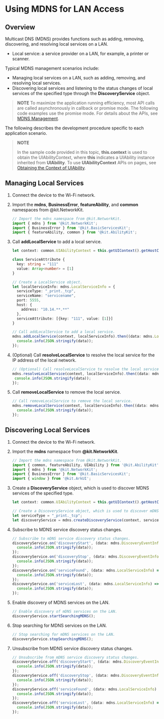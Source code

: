 # Using MDNS for LAN Access
<!--Kit: Network Kit-->
<!--Subsystem: Communication-->
<!--Owner: @wmyao_mm-->
<!--Designer: @guo-min_net-->
<!--Tester: @tongxilin-->
<!--Adviser: @zhang_yixin13-->

## Overview

Multicast DNS (MDNS) provides functions such as adding, removing, discovering, and resolving local services on a LAN.
- Local service: a service provider on a LAN, for example, a printer or scanner.

Typical MDNS management scenarios include:

- Managing local services on a LAN, such as adding, removing, and resolving local services.
- Discovering local services and listening to the status changes of local services of the specified type through the **DiscoveryService** object.

> **NOTE**
> To maximize the application running efficiency, most API calls are called asynchronously in callback or promise mode. The following code examples use the promise mode. For details about the APIs, see [MDNS Management](../reference/apis-network-kit/js-apis-net-mdns.md).

The following describes the development procedure specific to each application scenario.

>**NOTE**
>
>In the sample code provided in this topic, **this.context** is used to obtain the UIAbilityContext, where **this** indicates a UIAbility instance inherited from **UIAbility**. To use **UIAbilityContext** APIs on pages, see [Obtaining the Context of UIAbility](../application-models/uiability-usage.md#obtaining-the-context-of-uiability).

## Managing Local Services

1. Connect the device to the Wi-Fi network.
2. Import the **mdns**, **BusinessError**, **featureAbility**, and **common** namespaces from @kit.NetworkKit.

    ```ts
    // Import the mdns namespace from @kit.NetworkKit.
    import { mdns } from '@kit.NetworkKit';
    import { BusinessError } from '@kit.BasicServicesKit';
    import { featureAbility, common } from '@kit.AbilityKit';
    ```

3. Call **addLocalService** to add a local service.

    <!--code_no_check-->
    ```ts
    let context: common.UIAbilityContext = this.getUIContext().getHostContext() as common.UIAbilityContext;

    class ServiceAttribute {
      key: string = "111"
      value: Array<number> = [1]
    }

    // Create a LocalService object.
    let localServiceInfo: mdns.LocalServiceInfo = {
      serviceType: "_print._tcp",
      serviceName: "servicename",
      port: 5555,
      host: {
        address: "10.14.**.**"
      },
      serviceAttribute: [{key: "111", value: [1]}]
    }

    // Call addLocalService to add a local service.
    mdns.addLocalService(context, localServiceInfo).then((data: mdns.LocalServiceInfo) => {
      console.info(JSON.stringify(data));
    });
    ```

4. (Optional) Call **resolveLocalService** to resolve the local service for the IP address of the local network.
   
     ```ts
    // (Optional) Call resolveLocalService to resolve the local service.
    mdns.resolveLocalService(context, localServiceInfo).then((data: mdns.LocalServiceInfo) => {
      console.info(JSON.stringify(data));
    });
    ```

5. Call **removeLocalService** to remove the local service.
   
    ```ts
    // Call removeLocalService to remove the local service.
    mdns.removeLocalService(context, localServiceInfo).then((data: mdns.LocalServiceInfo) => {
      console.info(JSON.stringify(data));
    });
    ```

## Discovering Local Services

1. Connect the device to the Wi-Fi network.
2. Import the **mdns** namespace from **@kit.NetworkKit**.

    ```ts
    // Import the mdns namespace from @kit.NetworkKit.
    import { common, featureAbility, UIAbility } from '@kit.AbilityKit';
    import { mdns } from '@kit.NetworkKit';
    import { BusinessError } from '@kit.BasicServicesKit';
    import { window } from '@kit.ArkUI';
    ```

3. Create a **DiscoveryService** object, which is used to discover MDNS services of the specified type.

    <!--code_no_check-->
    ```ts
   let context: common.UIAbilityContext = this.getUIContext().getHostContext() as common.UIAbilityContext;

    // Create a DiscoveryService object, which is used to discover mDNS services of the specified type.
    let serviceType = "_print._tcp";
    let discoveryService = mdns.createDiscoveryService(context, serviceType);
    ```
  
4. Subscribe to MDNS service discovery status changes.

    ```ts
    // Subscribe to mDNS service discovery status changes.
    discoveryService.on('discoveryStart', (data: mdns.DiscoveryEventInfo) => {
      console.info(JSON.stringify(data));
    });
    discoveryService.on('discoveryStop', (data: mdns.DiscoveryEventInfo) => {
      console.info(JSON.stringify(data));
    });
    discoveryService.on('serviceFound', (data: mdns.LocalServiceInfo) => {
      console.info(JSON.stringify(data));
    });
    discoveryService.on('serviceLost', (data: mdns.LocalServiceInfo) => {
      console.info(JSON.stringify(data));
    });
    ```

5. Enable discovery of MDNS services on the LAN.

    ```ts
    // Enable discovery of mDNS services on the LAN.
    discoveryService.startSearchingMDNS();
    ```

6. Stop searching for MDNS services on the LAN.

    ```ts
    // Stop searching for mDNS services on the LAN.
    discoveryService.stopSearchingMDNS();
    ```

7. Unsubscribe from MDNS service discovery status changes.

    ```ts
    // Unsubscribe from mDNS service discovery status changes.
    discoveryService.off('discoveryStart', (data: mdns.DiscoveryEventInfo) => {
      console.info(JSON.stringify(data));
    });
    discoveryService.off('discoveryStop', (data: mdns.DiscoveryEventInfo) => {
      console.info(JSON.stringify(data));
    });
    discoveryService.off('serviceFound', (data: mdns.LocalServiceInfo) => {
      console.info(JSON.stringify(data));
    });
    discoveryService.off('serviceLost', (data: mdns.LocalServiceInfo) => {
      console.info(JSON.stringify(data));
    });
    ```
